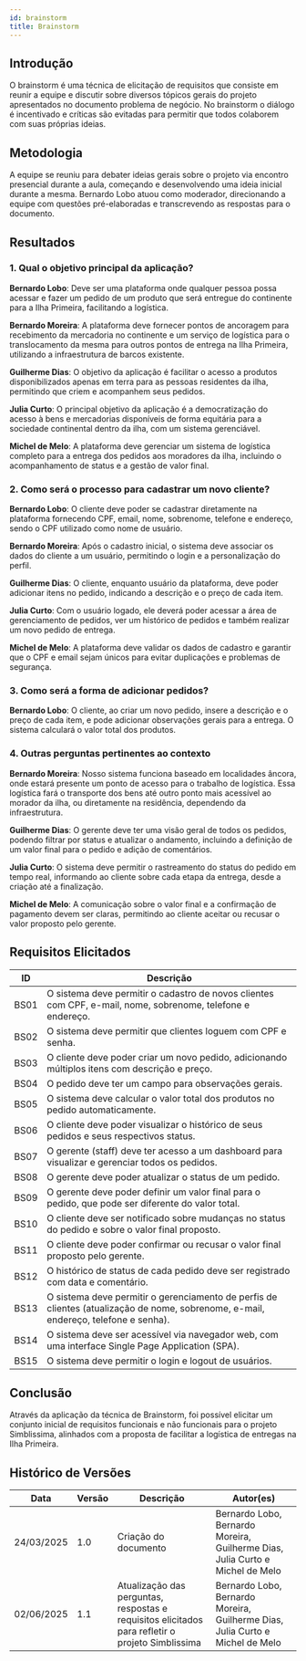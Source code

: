 ```yaml
---
id: brainstorm
title: Brainstorm
---
```


## Introdução

O brainstorm é uma técnica de elicitação de requisitos que consiste em reunir a equipe e discutir sobre diversos tópicos gerais do projeto apresentados no documento problema de negócio. No brainstorm o diálogo é incentivado e críticas são evitadas para permitir que todos colaborem com suas próprias ideias.

## Metodologia

A equipe se reuniu para debater ideias gerais sobre o projeto via encontro presencial durante a aula, começando e desenvolvendo uma ideia inicial durante a mesma. Bernardo Lobo atuou como moderador, direcionando a equipe com questões pré-elaboradas e transcrevendo as respostas para o documento.

## Resultados

### 1. Qual o objetivo principal da aplicação?

**Bernardo Lobo**: Deve ser uma plataforma onde qualquer pessoa possa acessar e fazer um pedido de um produto que será entregue do continente para a Ilha Primeira, facilitando a logística.

**Bernardo Moreira**: A plataforma deve fornecer pontos de ancoragem para recebimento da mercadoria no continente e um serviço de logística para o translocamento da mesma para outros pontos de entrega na Ilha Primeira, utilizando a infraestrutura de barcos existente.

**Guilherme Dias**: O objetivo da aplicação é facilitar o acesso a produtos disponibilizados apenas em terra para as pessoas residentes da ilha, permitindo que criem e acompanhem seus pedidos.

**Julia Curto**: O principal objetivo da aplicação é a democratização do acesso à bens e mercadorias disponíveis de forma equitária para a sociedade continental dentro da ilha, com um sistema gerenciável.

**Michel de Melo**: A plataforma deve gerenciar um sistema de logística completo para a entrega dos pedidos aos moradores da ilha, incluindo o acompanhamento de status e a gestão de valor final.

### 2. Como será o processo para cadastrar um novo cliente?

**Bernardo Lobo**: O cliente deve poder se cadastrar diretamente na plataforma fornecendo CPF, email, nome, sobrenome, telefone e endereço, sendo o CPF utilizado como nome de usuário.

**Bernardo Moreira**: Após o cadastro inicial, o sistema deve associar os dados do cliente a um usuário, permitindo o login e a personalização do perfil.

**Guilherme Dias**: O cliente, enquanto usuário da plataforma, deve poder adicionar itens no pedido, indicando a descrição e o preço de cada item.

**Julia Curto**: Com o usuário logado, ele deverá poder acessar a área de gerenciamento de pedidos, ver um histórico de pedidos e também realizar um novo pedido de entrega.

**Michel de Melo**: A plataforma deve validar os dados de cadastro e garantir que o CPF e email sejam únicos para evitar duplicações e problemas de segurança.

### 3. Como será a forma de adicionar pedidos?

**Bernardo Lobo**: O cliente, ao criar um novo pedido, insere a descrição e o preço de cada item, e pode adicionar observações gerais para a entrega. O sistema calculará o valor total dos produtos.

### 4. Outras perguntas pertinentes ao contexto

**Bernardo Moreira**: Nosso sistema funciona baseado em localidades âncora, onde estará presente um ponto de acesso para o trabalho de logística. Essa logística fará o transporte dos bens até outro ponto mais acessível ao morador da ilha, ou diretamente na residência, dependendo da infraestrutura.

**Guilherme Dias**: O gerente deve ter uma visão geral de todos os pedidos, podendo filtrar por status e atualizar o andamento, incluindo a definição de um valor final para o pedido e adição de comentários.

**Julia Curto**: O sistema deve permitir o rastreamento do status do pedido em tempo real, informando ao cliente sobre cada etapa da entrega, desde a criação até a finalização.

**Michel de Melo**: A comunicação sobre o valor final e a confirmação de pagamento devem ser claras, permitindo ao cliente aceitar ou recusar o valor proposto pelo gerente.

## Requisitos Elicitados

| ID | Descrição |
|----|-----------|
| BS01 | O sistema deve permitir o cadastro de novos clientes com CPF, e-mail, nome, sobrenome, telefone e endereço. |
| BS02 | O sistema deve permitir que clientes loguem com CPF e senha. |
| BS03 | O cliente deve poder criar um novo pedido, adicionando múltiplos itens com descrição e preço. |
| BS04 | O pedido deve ter um campo para observações gerais. |
| BS05 | O sistema deve calcular o valor total dos produtos no pedido automaticamente. |
| BS06 | O cliente deve poder visualizar o histórico de seus pedidos e seus respectivos status. |
| BS07 | O gerente (staff) deve ter acesso a um dashboard para visualizar e gerenciar todos os pedidos. |
| BS08 | O gerente deve poder atualizar o status de um pedido. |
| BS09 | O gerente deve poder definir um valor final para o pedido, que pode ser diferente do valor total. |
| BS10 | O cliente deve ser notificado sobre mudanças no status do pedido e sobre o valor final proposto. |
| BS11 | O cliente deve poder confirmar ou recusar o valor final proposto pelo gerente. |
| BS12 | O histórico de status de cada pedido deve ser registrado com data e comentário. |
| BS13 | O sistema deve permitir o gerenciamento de perfis de clientes (atualização de nome, sobrenome, e-mail, endereço, telefone e senha). |
| BS14 | O sistema deve ser acessível via navegador web, com uma interface Single Page Application (SPA). |
| BS15 | O sistema deve permitir o login e logout de usuários. |

## Conclusão

Através da aplicação da técnica de Brainstorm, foi possível elicitar um conjunto inicial de requisitos funcionais e não funcionais para o projeto Simblissima, alinhados com a proposta de facilitar a logística de entregas na Ilha Primeira.

## Histórico de Versões

| Data | Versão | Descrição | Autor(es) |
|------|---------|------------|-----------|
| 24/03/2025 | 1.0 | Criação do documento | Bernardo Lobo, Bernardo Moreira, Guilherme Dias, Julia Curto e Michel de Melo |
| 02/06/2025 | 1.1 | Atualização das perguntas, respostas e requisitos elicitados para refletir o projeto Simblissima | Bernardo Lobo, Bernardo Moreira, Guilherme Dias, Julia Curto e Michel de Melo |